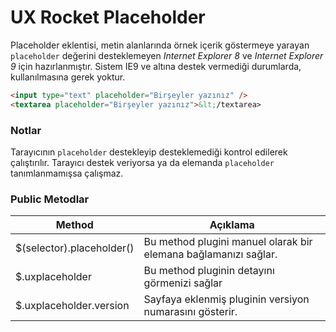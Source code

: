 UX Rocket Placeholder
====================
Placeholder eklentisi, metin alanlarında örnek içerik göstermeye yarayan `placeholder` değerini desteklemeyen _Internet Explorer 8_ ve _Internet Explorer 9_ için hazırlanmıştır. Sistem IE9 ve altına destek vermediği durumlarda, kullanılmasına gerek yoktur.

```HTML
<input type="text" placeholder="Birşeyler yazınız" />
<textarea placeholder="Birşeyler yazınız">&lt;/textarea>
```

### Notlar
Tarayıcının `placeholder` destekleyip desteklemediği kontrol edilerek çalıştırılır. Tarayıcı destek veriyorsa ya da elemanda `placeholder` tanımlanmamışsa çalışmaz.


### Public Metodlar
Method					  | Açıklama
------------------------- | -------------------------------------------------------
$(selector).placeholder() | Bu method plugini manuel olarak bir elemana bağlamanızı sağlar.
$.uxplaceholder           | Bu method pluginin detayını görmenizi sağlar
$.uxplaceholder.version   | Sayfaya eklenmiş pluginin versiyon numarasını gösterir.